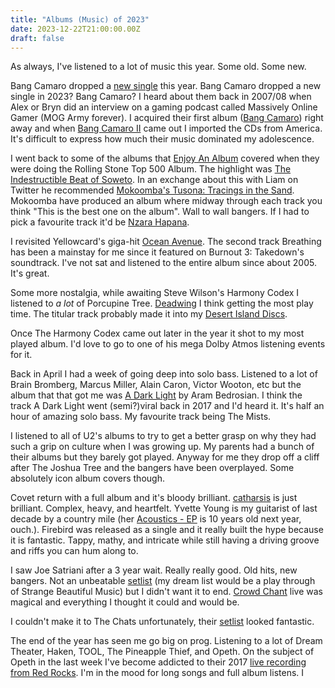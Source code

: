 ```yaml
---
title: "Albums (Music) of 2023"
date: 2023-12-22T21:00:00.00Z
draft: false
---
```


As always, I've listened to a lot of music this year. Some old. Some new. 

Bang Camaro dropped a [new single](https://open.spotify.com/album/0ipVFRn6AEd892dG67Z8Ow?si=H2tKNe8fRgK8U47aiPPiRA) this year. Bang Camaro dropped a new single in 2023? Bang Camaro? I heard about them back in 2007/08 when Alex or Bryn did an interview on a gaming podcast called Massively Online Gamer (MOG Army forever). I acquired their first album ([Bang Camaro](https://open.spotify.com/album/2EW0qzRe2ntiYBerUAgJqr?si=2gydFhPkR_KrntV8Y4PENg)) right away and when [Bang Camaro II](https://open.spotify.com/album/7bcIUNflKJtWb5tbW3xFgW?si=N7mY0PmDS0SFmsBrOrmZ1Q) came out I imported the CDs from America. It's difficult to express how much their music dominated my adolescence.

I went back to some of the albums that [Enjoy An Album](https://www.youtube.com/@enjoyanalbumpodcast5942) covered when they were doing the Rolling Stone Top 500 Album. The highlight was [The Indestructible Beat of Soweto](https://open.spotify.com/album/1DIr8JMRBnm1cZMYIGKb8t?si=G6tsPtAzTyO2HaXVrrcEAQ). In an exchange about this with Liam on Twitter he recommended [Mokoomba's Tusona: Tracings in the Sand](https://open.spotify.com/album/6uNZsf6p0qXGKWCkBwp7eA?si=49I6vVPtTuGo_kPr4gG6dA). Mokoomba have produced an album where midway through each track you think "This is the best one on the album". Wall to wall bangers. If I had to pick a favourite track it'd be [Nzara Hapana](https://open.spotify.com/track/2wRFnZvRQrbHJIb2bubKpk?si=d20aa3b49cb248ae).

I revisited Yellowcard's giga-hit [Ocean Avenue](https://open.spotify.com/album/24IBCzEJlHBI0ioxlSuSPA?si=TIYGn_DXQZCDlgmgq9xFjw). The second track Breathing has been a mainstay for me since it featured on Burnout 3: Takedown's soundtrack. I've not sat and listened to the entire album since about 2005. It's great.

Some more nostalgia, while awaiting Steve Wilson's Harmony Codex I listened to _a lot_ of Porcupine Tree. [Deadwing](https://open.spotify.com/album/74O7hici16u70YPo7JzuPH?si=uRdf4kgjRyGydU1fp7tM9Q) I think getting the most play time. The titular track probably made it into my [Desert Island Discs](https://open.spotify.com/playlist/2C4zA9O0TzeG6W6oYIGXfN?si=03df491e0f5543d3).

Once The Harmony Codex came out later in the year it shot to my most played album. I'd love to go to one of his mega Dolby Atmos listening events for it.

Back in April I had a week of going deep into solo bass. Listened to a lot of Brain Bromberg, Marcus Miller, Alain Caron, Victor Wooton, etc but the album that that got me was [A Dark Light](https://open.spotify.com/album/4Awbl4MQAZnfdfKf98lpbn?si=2896ee9fbc4346a3) by Aram Bedrosian. I think the track A Dark Light went (semi?)viral back in 2017 and I'd heard it. It's half an hour of amazing solo bass. My favourite track being The Mists.

I listened to all of U2's albums to try to get a better grasp on why they had such a grip on culture when I was growing up. My parents had a bunch of their albums but they barely got played. Anyway for me they drop off a cliff after The Joshua Tree and the bangers have been overplayed. Some absolutely icon album covers though.

Covet return with a full album and it's bloody brilliant. [catharsis](https://open.spotify.com/album/3DIA7RA1Ga6aYw7qdjU88m?si=oXJ6jt_DSiqWmXHPz9qC9g) is just brilliant. Complex, heavy, and heartfelt. Yvette Young is my guitarist of last decade by a country mile (her [Acoustics - EP](https://open.spotify.com/album/0yIU8FFy9B9abASiogrYGU?si=Wr2F4pSZQluys7C95mlUkA) is 10 years old next year, ouch.). Firebird was released as a single and it really built the hype because it is fantastic. Tappy, mathy, and intricate while still having a driving groove and riffs you can hum along to. 

I saw Joe Satriani after a 3 year wait. Really really good. Old hits, new bangers. Not an unbeatable [setlist](https://www.setlist.fm/setlist/joe-satriani/2023/symphony-hall-birmingham-england-13b989fd.html) (my dream list would be a play through of Strange Beautiful Music) but I didn't want it to end. [Crowd Chant](https://open.spotify.com/track/0bz67HYKfiuUj1xhsK5ofT?si=7b8d429abf2a4d99) live was magical and everything I thought it could and would be.

I couldn't make it to The Chats unfortunately, their [setlist](https://www.setlist.fm/setlist/the-chats/2023/o2-institute-birmingham-england-6bb91ece.html) looked fantastic.

The end of the year has seen me go big on prog. Listening to a lot of Dream Theater, Haken, TOOL, The Pineapple Thief, and Opeth. On the subject of Opeth in the last week I've become addicted to their 2017 [live recording from Red Rocks](https://www.youtube.com/watch?v=b3MS-2e33bk). I'm in the mood for long songs and full album listens. I 
